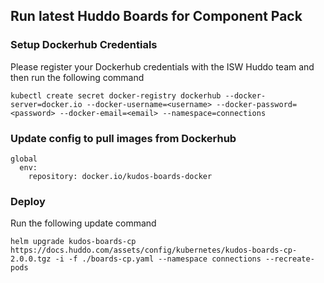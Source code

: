 ## Run latest Huddo Boards for Component Pack

### Setup Dockerhub Credentials

Please register your Dockerhub credentials with the ISW Huddo team and then run the following command

    kubectl create secret docker-registry dockerhub --docker-server=docker.io --docker-username=<username> --docker-password=<password> --docker-email=<email> --namespace=connections

### Update config to pull images from Dockerhub

    global
      env:
        repository: docker.io/kudos-boards-docker

### Deploy

Run the following update command

    helm upgrade kudos-boards-cp https://docs.huddo.com/assets/config/kubernetes/kudos-boards-cp-2.0.0.tgz -i -f ./boards-cp.yaml --namespace connections --recreate-pods
